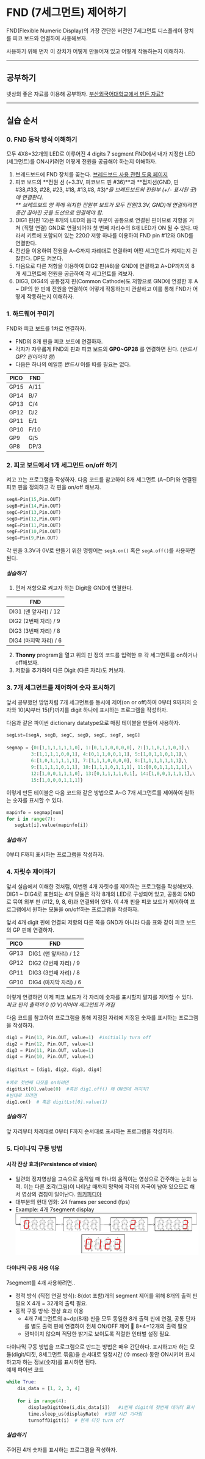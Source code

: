 # FND (7세그먼트) 제어하기

FND(Flexible Numeric Display)의 가장 간단한 버전인 7세그먼트 디스플레이 장치를 피코 보드와 연결하여 사용해보자. 

사용하기 위해 먼저 이 장치가 어떻게 만들어져 있고 어떻게 작동하는지 이해하자.

---
## 공부하기

넷상의 좋은 자료를 이용해 공부하자. 
 [부산외국어대학교에서 만든 자료?](http://kocw.xcache.kinxcdn.com/KOCW/document/2019/bufs/choijinho0218/4.pdf)

---

## 실습 순서

### 0. FND 동작 방식 이해하기

모두 4X8=32개의 LED로 이루어진 4 digits 7 segment FND에서 내가 지정한 LED (세그먼트)를 ON시키려면 어떻게 전원을 공급해야 하는지 이해하자.

1. 브레드보드에 FND 장치를 꽂는다. [브레드보드 사용 관련 도움 페이지](https://binworld.kr/13)
2. 피코 보드의 **전원 선 (+3.3V, 피코보드 핀 #36)**과 **접지선(GND, 핀#38,#33, #28, #23, #18, #13,#8, #3)**을 브레드보드의 전원부 (+/- 표시된 곳)에 연결한다.   
   ** 브레드보드 양 쪽에 위치한 전원부 보드가 모두 전원(3.3V, GND)에 연결되려면 중간 끊어진 곳을 도선으로 연결해야 함.*
3. DIG1 핀(핀 12)은 8개의 LED의 음극 부분이 공통으로 연결된 핀이므로 저항을 거쳐 (직렬 연결) GND로 연결되어야 첫 번째 자리수의 8개 LED가 ON 될 수 있다. 따라서 키트에 포함되어 있는 220$\Omega$ 저항 하나를 이용하여 FND pin #12와 GND를 연결한다. 
4. 전선을 이용하여 전원을 A~G까지 차례대로 연결하며 어떤 세그먼트가 켜지는지 관찰한다. DP도 켜본다.
5. 다음으로 다른 저항을 이용하여 DIG2 핀(#8)을 GND에 연결하고 A~DP까지의 8개 세그먼트에 전원을 공급하여 각 세그먼트를 켜보자.
6. DIG3, DIG4의 공통접지 핀(Common Cathode)도 저항으로 GND에 연결한 후 A ~ DP의 한 핀에 전원을 연결하여 어떻게 작동하는지 관찰하고 이를 통해 FND가 어떻게 작동하는지 이해하자.

### 1. 하드웨어 꾸미기

FND와 피코 보드를 1차로 연결하자.
* FND의 8개 핀을 피코 보드에 연결하자.
* 각자가 자유롭게 FND의 핀과 피코 보드의 __GP0~GP28__ 를 연결하면 된다. (*반드시 GP? 핀이어야 함*)
* 다음은 하나의 예일뿐 *반드시* 이를 따를 필요는 없다.
 
| PICO |     FND |
|-----|--------------|
|GP15   |      A/11 |
|GP14   |      B/7 |
|GP13   |      C/4 |
|GP12   |      D/2 |
|GP11  |      E/1 |
|GP10  |      F/10 |
|GP9  |      G/5 |
|GP8  |      DP/3 |

### 2. 피코 보드에서 1개 세그먼트 on/off 하기

 켜고 끄는 프로그램을 작성하자. 다음 코드를 참고하여 8개 세그먼트 (A~DP)와 연결된 피코 핀을 정의하고 각 핀을 on/off 해보자.
 ```python
segA=Pin(15,Pin.OUT)
segB=Pin(14,Pin.OUT)
segC=Pin(13,Pin.OUT)
segD=Pin(12,Pin.OUT)
segE=Pin(11,Pin.OUT)
segF=Pin(10,Pin.OUT)
segG=Pin(9,Pin.OUT)
```
각 핀을 3.3V과 0V로 만들기 위한 명령어는 ```segA.on()``` 혹은 ```segA.off()```를 사용하면 된다.

#### *실습하기*
1. 먼저 저항으로 켜고자 하는 Digit을 GND에 연결한다. 

|     FND |
|--------------|
|      DIG1 (맨 앞자리) / 12 |
|      DIG2 (2번째 자리) / 9 |
|      DIG3 (3번째 자리) / 8 |
|      DIG4 (마지막 자리) / 6 |

2. **Thonny** program을 열고 위의 핀 정의 코드를 입력한 후 각 세그먼트를 on하거나 off해보자.
3. 저항을 추가하여 다른 Digit (다른 자리)도 켜보자.

### 3. 7개 세그먼트를 제어하여 숫자 표시하기
앞서 공부했던 방법처럼 7개 세그먼트를 동시에 제어(on or off)하여 0부터 9까지의 숫자와 10(A)부터 15(F)까지를 digit 하나에 표시하는 프로그램을 작성하자.

다음과 같은 파이썬 dictionary datatype으로 매핑 테이블을 만들어 사용하자.

 ```python
 segLst=[segA, segB, segC, segD, segE, segF, segG]

 segmap = {0:[1,1,1,1,1,1,0], 1:[0,1,1,0,0,0,0], 2:[1,1,0,1,1,0,1],\
          3:[1,1,1,1,0,0,1], 4:[0,1,1,0,0,1,1], 5:[1,0,1,1,0,1,1],\
          6:[1,0,1,1,1,1,1], 7:[1,1,1,0,0,0,0], 8:[1,1,1,1,1,1,1],\
          9:[1,1,1,1,0,1,1], 10:[1,1,1,0,1,1,1], 11:[0,0,1,1,1,1,1],\
          12:[1,0,0,1,1,1,0], 13:[0,1,1,1,1,0,1], 14:[1,0,0,1,1,1,1],\
          15:[1,0,0,0,1,1,1]}
```          
이렇게 만든 테이블은 다음 코드와 같은 방법으로 A~G 7개 세그먼트를 제어하여 원하는 숫자를 표시할 수 있다.

 ```python
mapinfo = segmap[num]
for i in range(7):
    segLst[i].value(mapinfo[i])
```

#### *실습하기*
0부터 F까지 표시하는 프로그램을 작성하자.

### 4. 자릿수 제어하기

앞서 실습에서 이해한 것처럼, 이번엔 4개 자릿수를 제어하는 프로그램을 작성해보자. DIG1 ~ DIG4로 표현되는 4개 모듈은 각각 8개의 LED로 구성되어 있고, 공통의 GND로 묶여 외부 핀 (#12, 9, 8, 6)과 연결되어 있다. 이 4개 핀을 피코 보드가 제어하여 프로그램에서 원하는 모듈을 on/off하는 프로그램을 작성하자.

앞서 4개 digit 핀에 연결되 저항의 다른 쪽을 GND가 아니라 다음 표와 같이 피코 보드의 GP 핀에 연결하자.

| PICO |     FND |
|-----|--------------|
|GP13  |      DIG1 (맨 앞자리) / 12 |
|GP12  |      DIG2 (2번째 자리) / 9 |
|GP11  |      DIG3 (3번째 자리) / 8 |
|GP10  |      DIG4 (마지막 자리) / 6 |

이렇게 연결하면 이제 피코 보드가 각 자리에 숫자를 표시할지 말지를 제어할 수 있다. *피코 핀의 출력이 0 (0 V)이어야 세그먼트가 켜짐*

다음 코드를 참고하여 프로그램을 통해 지정된 자리에 지정된 숫자를 표시하는 프로그램을 작성하자.

 ```python
 dig1 = Pin(13, Pin.OUT, value=1)  #initially turn off
dig2 = Pin(12, Pin.OUT, value=1)
dig3 = Pin(11, Pin.OUT, value=1)
dig4 = Pin(10, Pin.OUT, value=1)

digitLst = [dig1, dig2, dig3, dig4]

#예로 첫번째 디짓을 on하려면
digitLst[0].value(0)  #혹은 dig1.off() 왜 ON인데 꺼지지?
#반대로 끄려면
dig1.on()  # 혹은 digitLst[0].value(1)
```

#### *실습하기*
앞 자리부터 차례대로 0부터 F까지 순서대로 표시하는 프로그램을 작성하자.


### 5. 다이나믹 구동 방법

#### 시각 잔상 효과(Persistence of vision)

- 일련의 정지영상을 고속으로 움직일 때 하나의 움직이는 영상으로 간주하는 눈의 능력. 이는 다른 조각(그림)이 나타날 때까지 망막에 각각의 자국이 남아 있으므로 해서 영상의 겹침이 일어난다. [위키피디아](http://en.wikipedia.org/wiki/Persistence_of_vision)
- 대부분의 현대 영화: 24 frames per second (fps)
- Example: 4개 7segment display ![4x7segments dynamic driving](4seg_DD.png)

#### 다이나믹 구동 사용 이유

7segment를 4개 사용하려면..
- 정적 방식 (직접 연결 방식): 8(dot 포함)개의 segment 제어를 위해 8개의 출력 핀 필요 X 4개 = 32개의 출력 필요.
- 동적 구동 방식: 잔상 효과 이용
    - 4개 7세그먼트의 a~dp(8개) 핀을 모두 동일한 8개 출력 핀에 연결, 공통 단자를 별도 출력 핀에 연결하여 전체 ON/OFF 제어  8+4=12개의 출력 필요
    - 깜박이지 않으며 적당한 밝기로 보이도록 적절한 인터벌 설정 필요.

다이나믹 구동 방법을 프로그램으로 만드는 방법은 매우 간단하다. 표시하고자 하는 모듈(digit/디짓, 8세그먼트 묶음)을 순서대로 일정시간 (수 msec) 동안 ON시키며 표시하고자 하는 정보(숫자)를 표시하면 된다.   
예제 파이썬 코드
```python
while True:
    dis_data = [1, 2, 3, 4]
    
    for i in range(4):
        displayDigitOne(i,dis_data[i])   #i번째 digit에 첫번째 데이터 표시
        time.sleep_us(displayRate)  #일정 시간 기다림
        turnoffDigit(i)  # 현재 디짓 turn off
```
#### *실습하기*
주어진 4개 숫자를 표시하는 프로그램을 작성하자.

